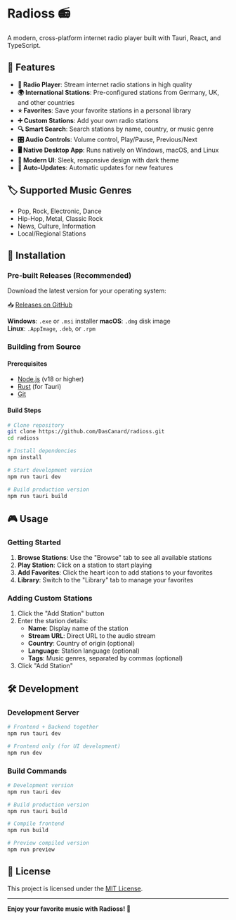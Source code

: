 # Radioss 📻

A modern, cross-platform internet radio player built with Tauri, React, and TypeScript.

## 🌟 Features

- **🎵 Radio Player**: Stream internet radio stations in high quality
- **🌍 International Stations**: Pre-configured stations from Germany, UK, and other countries
- **⭐ Favorites**: Save your favorite stations in a personal library
- **➕ Custom Stations**: Add your own radio stations
- **🔍 Smart Search**: Search stations by name, country, or music genre
- **🎛️ Audio Controls**: Volume control, Play/Pause, Previous/Next
- **🖥️ Native Desktop App**: Runs natively on Windows, macOS, and Linux
- **📱 Modern UI**: Sleek, responsive design with dark theme
- **🔄 Auto-Updates**: Automatic updates for new features

## 🏷️ Supported Music Genres

- Pop, Rock, Electronic, Dance
- Hip-Hop, Metal, Classic Rock
- News, Culture, Information
- Local/Regional Stations

## 🚀 Installation

### Pre-built Releases (Recommended)

Download the latest version for your operating system:

📥 [Releases on GitHub](https://github.com/DasCanard/radioss/releases)

**Windows**: `.exe` or `.msi` installer
**macOS**: `.dmg` disk image  
**Linux**: `.AppImage`, `.deb`, or `.rpm`

### Building from Source

#### Prerequisites

- [Node.js](https://nodejs.org/) (v18 or higher)
- [Rust](https://rustup.rs/) (for Tauri)
- [Git](https://git-scm.com/)

#### Build Steps

```bash
# Clone repository
git clone https://github.com/DasCanard/radioss.git
cd radioss

# Install dependencies
npm install

# Start development version
npm run tauri dev

# Build production version
npm run tauri build
```

## 🎮 Usage

### Getting Started

1. **Browse Stations**: Use the "Browse" tab to see all available stations
2. **Play Station**: Click on a station to start playing
3. **Add Favorites**: Click the heart icon to add stations to your favorites
4. **Library**: Switch to the "Library" tab to manage your favorites

### Adding Custom Stations

1. Click the "Add Station" button
2. Enter the station details:
   - **Name**: Display name of the station
   - **Stream URL**: Direct URL to the audio stream
   - **Country**: Country of origin (optional)
   - **Language**: Station language (optional)
   - **Tags**: Music genres, separated by commas (optional)
3. Click "Add Station"

## 🛠️ Development

### Development Server

```bash
# Frontend + Backend together
npm run tauri dev

# Frontend only (for UI development)
npm run dev
```

### Build Commands

```bash
# Development version
npm run tauri dev

# Build production version
npm run tauri build

# Compile frontend
npm run build

# Preview compiled version
npm run preview
```

## 📝 License

This project is licensed under the [MIT License](LICENSE).

---

**Enjoy your favorite music with Radioss! 🎵**
